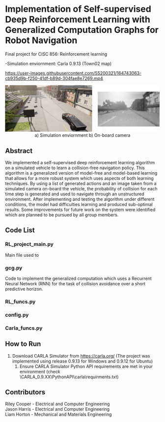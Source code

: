 # Implementation of Self-supervised Deep Reinforcement Learning with Generalized Computation Graphs for Robot Navigation
Final project for CISC 856: Reinforcement learning 


-Simulation enviornment: Carla 0.9.13 (Town02 map)



https://user-images.githubusercontent.com/55200321/164743063-cb935d9b-f250-41df-b89d-304fae8e7269.mp4


<p align="center">
  <img src="images/report.png" />
   </br>
   a) Simulation enviornment b) On-board camera
</p>

## Abstract
We implemented a self-supervised deep reinforcement learning algorithm on a simulated vehicle to learn a collision-free navigation policy. This algorithm is a generalized version of model-free and model-based learning that allows for a more robust system which uses aspects of both learning techniques. By using a list of generated actions and an image taken from a simulated camera on-board the vehicle, the probability of collision for each time step is generated and used to navigate through an unstructured environment. After implementing and testing the algorithm under different conditions, the model had difficulties learning and produced sub-optimal results. Some improvements for future work on the system were identified which are planned to be pursued by all group members.

## Code List
### RL_project_main.py
Main file used to 
### gcg.py
Code to implement the generalized computation which uses a Recurrent Neural Network (RNN) for the task of collision avoidance over a short predictive horizon.

### RL_funcs.py

### config.py

### Carla_funcs.py

## How to Run

1. Download CARLA Simulator from https://carla.org/ (The project was implemented using release 0.9.13 for Windows and 0.9.12 for Ubuntu)
    1. Ensure CARLA Simulator Python API requirements are met in your environment (check \CARLA_0.9.XX\PythonAPI\carla\requirments.txt)



## Contributors
Riley Cooper - Electrical and Computer Engineering  
Jason Harris - Electrical and Computer Engineering  
Liam Horton - Mechanical and Materials Engineering  

